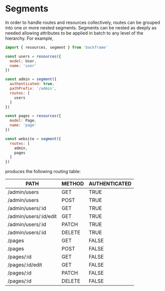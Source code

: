 # Segments
In order to handle routes and resources collectively, routes can be grouped into
one or more nested segments. Segments can be nested as deeply as needed allowing
attributes to be applied in batch to any level of the hierarchy. For example,

```Javascript
import { resources, segment } from 'backframe'

const users = resources({
  model: User,
  name: 'user'
})

const admin = segment({
  authenticated: true,
  pathPrefix: '/admin',
  routes: [
    users
  ]
})

const pages = resources({
  model: Page,
  name: 'page'
})

const website = segment({
  routes: [
    admin,
    pages
  ]
})
```

produces the following routing table:

| PATH                  | METHOD | AUTHENTICATED  |
|-----------------------|--------|----------------|
| /admin/users          | GET    | TRUE           |
| /admin/users          | POST   | TRUE           |
| /admin/users/:id      | GET    | TRUE           |
| /admin/users/:id/edit | GET    | TRUE           |
| /admin/users/:id      | PATCH  | TRUE           |
| /admin/users/:id      | DELETE | TRUE           |
| /pages                | GET    | FALSE          |
| /pages                | POST   | FALSE          |
| /pages/:id            | GET    | FALSE          |
| /pages/:id/edit       | GET    | FALSE          |
| /pages/:id            | PATCH  | FALSE          |
| /pages/:id            | DELETE | FALSE          |

